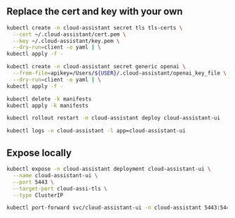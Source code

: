 ## Replace the cert and key with your own

```sh {"terminalRows":"2"}
kubectl create -n cloud-assistant secret tls tls-certs \
  --cert ~/.cloud-assistant/cert.pem \
  --key ~/.cloud-assistant/key.pem \
  --dry-run=client -o yaml | \
kubectl apply -f -
```

```sh {"terminalRows":"2"}
kubectl create -n cloud-assistant secret generic openai \
  --from-file=apikey=/Users/${USER}/.cloud-assistant/openai_key_file \
  --dry-run=client -o yaml | \
kubectl apply -f -
```

```sh
kubectl delete -k manifests
kubectl apply -k manifests
```

```sh
kubectl rollout restart -n cloud-assistant deploy cloud-assistant-ui
```

```sh {"terminalRows":"20"}
kubectl logs -n cloud-assistant -l app=cloud-assistant-ui
```

## Expose locally

```sh
kubectl expose -n cloud-assistant deployment cloud-assistant-ui \
  --name cloud-assistant-ui \
  --port 5443 \
  --target-port cloud-assi-tls \
  --type ClusterIP

```

```sh {"background":"true"}
kubectl port-forward svc/cloud-assistant-ui -n cloud-assistant 5443:5443
```